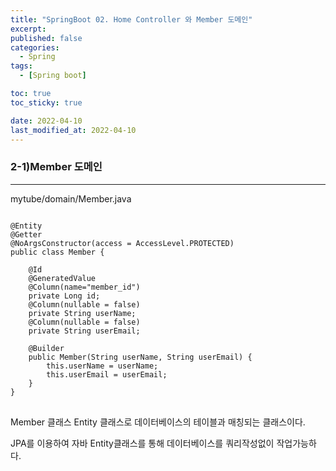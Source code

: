 ```yaml
---
title: "SpringBoot 02. Home Controller 와 Member 도메인"
excerpt:
published: false
categories:
  - Spring
tags:
  - [Spring boot]

toc: true
toc_sticky: true

date: 2022-04-10
last_modified_at: 2022-04-10
---
```


### 2-1)Member 도메인

<hr/>

mytube/domain/Member.java

<pre>
<code>
@Entity
@Getter
@NoArgsConstructor(access = AccessLevel.PROTECTED)
public class Member {

    @Id
    @GeneratedValue
    @Column(name="member_id")
    private Long id;
    @Column(nullable = false)
    private String userName;
    @Column(nullable = false)
    private String userEmail;

    @Builder
    public Member(String userName, String userEmail) {
        this.userName = userName;
        this.userEmail = userEmail;
    }
}
</code>
</pre>

Member 클래스 Entity 클래스로 데이터베이스의 테이블과 매칭되는 클래스이다.

JPA를 이용하여 자바 Entity클래스를 통해 데이터베이스를 쿼리작성없이 작업가능하다.
